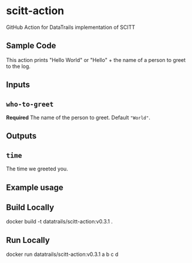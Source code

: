 # scitt-action
GitHub Action for DataTrails implementation of SCITT

## Sample Code

This action prints "Hello World" or "Hello" + the name of a person to greet to the log.

## Inputs

## `who-to-greet`

**Required** The name of the person to greet. Default `"World"`.

## Outputs

## `time`

The time we greeted you.

## Example usage

## Build Locally

docker build -t datatrails/scitt-action:v0.3.1 .

## Run Locally

docker run datatrails/scitt-action:v0.3.1 a b c d
